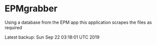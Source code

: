 # EPMgrabber
Using a database from the EPM app this application scrapes the files as required


Latest backup: Sun Sep 22 03:18:01 UTC 2019
